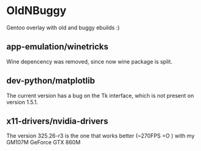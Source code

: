 # OldNBuggy
Gentoo overlay with old and buggy ebuilds :)

## app-emulation/winetricks
Wine depencency was removed, since now wine package is split.

## dev-python/matplotlib
The current version has a bug on the Tk interface, which is not present on version 1.5.1.

## x11-drivers/nvidia-drivers
The version 325.26-r3 is the one that works better (~270FPS =O ) with my GM107M GeForce GTX 860M
